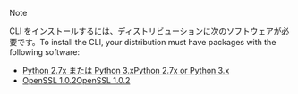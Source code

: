 > [!NOTE]
> <span data-ttu-id="7a1eb-101">CLI をインストールするには、ディストリビューションに次のソフトウェアが必要です。</span><span class="sxs-lookup"><span data-stu-id="7a1eb-101">To install the CLI, your distribution must have packages with the following software:</span></span>
> * [<span data-ttu-id="7a1eb-102">Python 2.7x または Python 3.x</span><span class="sxs-lookup"><span data-stu-id="7a1eb-102">Python 2.7x or Python 3.x</span></span>](https://ww.python.org/downloads/)
> * [<span data-ttu-id="7a1eb-103">OpenSSL 1.0.2</span><span class="sxs-lookup"><span data-stu-id="7a1eb-103">OpenSSL 1.0.2</span></span>](https://www.openssl.org/source/)
